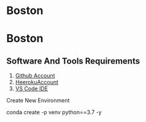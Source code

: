 # Boston
# Boston

## Software And Tools Requirements
1. [Github Account](http://github.com)
2. [HeerokuAccount](http://heroku.com)
2. [VS Code IDE](http:/code.visualstudio.com/)

Create New Environment

conda create -p venv python==3.7 -y
